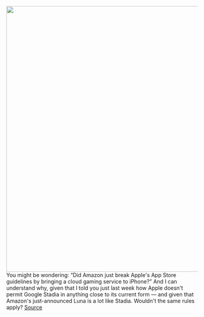 <img src='https://cdn.vox-cdn.com/thumbor/IWJdDl67wCneRde5uGpcE0SgCao=/0x0:1920x1080/1200x800/filters:focal(807x387:1113x693)/cdn.vox-cdn.com/uploads/chorus_image/image/67466607/image__3_.0.png' width='700px' /><br/>
You might be wondering: “Did Amazon just break Apple's App Store guidelines by bringing a cloud gaming service to iPhone?” And I can understand why, given that I told you just last week how Apple doesn't permit Google Stadia in anything close to its current form — and given that Amazon's just-announced Luna is a lot like Stadia. Wouldn't the same rules apply?
<a href='https://www.theverge.com/2020/9/25/21455343/amazon-luna-apple-app-store-rules-cloud-gaming-streaming-google-nvidia'> Source <a/>